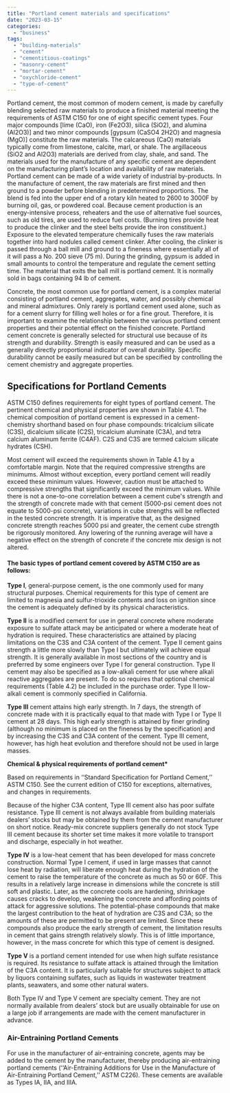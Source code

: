 ```yaml
---
title: "Portland cement materials and specifications"
date: "2023-03-15"
categories: 
  - "business"
tags: 
  - "building-materials"
  - "cement"
  - "cementitious-coatings"
  - "masonry-cement"
  - "mortar-cement"
  - "oxychloride-cement"
  - "type-of-cement"
---
```


Portland cement, the most common of modern cement, is made by carefully blending selected raw materials to produce a finished material meeting the requirements of ASTM C150 for one of eight specific cement types. Four major compounds \[lime (CaO), iron (Fe2O3), silica (SiO2), and alumina (Al2O3)\] and two minor compounds \[gypsum (CaSO4 2H2O) and magnesia (MgO)\] constitute the raw materials. The calcareous (CaO) materials typically come from limestone, calcite, marl, or shale. The argillaceous (SiO2 and Al2O3) materials are derived from clay, shale, and sand. The materials used for the manufacture of any specific cement are dependent on the manufacturing plant’s location and availability of raw materials. Portland cement can be made of a wide variety of industrial by-products. In the manufacture of cement, the raw materials are first mined and then ground to a powder before blending in predetermined proportions. The blend is fed into the upper end of a rotary kiln heated to 2600 to 3000F by burning oil, gas, or powdered coal. Because cement production is an energy-intensive process, reheaters and the use of alternative fuel sources, such as old tires, are used to reduce fuel costs. (Burning tires provide heat to produce the clinker and the steel belts provide the iron constituent.) Exposure to the elevated temperature chemically fuses the raw materials together into hard nodules called cement clinker. After cooling, the clinker is passed through a ball mill and ground to a fineness where essentially all of it will pass a No. 200 sieve (75 m). During the grinding, gypsum is added in small amounts to control the temperature and regulate the cement setting time. The material that exits the ball mill is portland cement. It is normally sold in bags containing 94 lb of cement.

Concrete, the most common use for portland cement, is a complex material consisting of portland cement, aggregates, water, and possibly chemical and mineral admixtures. Only rarely is portland cement used alone, such as for a cement slurry for filling well holes or for a fine grout. Therefore, it is important to examine the relationship between the various portland cement properties and their potential effect on the finished concrete. Portland cement concrete is generally selected for structural use because of its strength and durability. Strength is easily measured and can be used as a generally directly proportional indicator of overall durability. Specific durability cannot be easily measured but can be specified by controlling the cement chemistry and aggregate properties.

## Specifications for Portland Cements

ASTM C150 defines requirements for eight types of portland cement. The pertinent chemical and physical properties are shown in Table 4.1. The chemical composition of portland cement is expressed in a cement-chemistry shorthand based on four phase compounds: tricalcium silicate (C3S), dicalcium silicate (C2S), tricalcium aluminate (C3A), and tetra calcium aluminum ferrite (C4AF). C2S and C3S are termed calcium silicate hydrates (CSH).

Most cement will exceed the requirements shown in Table 4.1 by a comfortable margin. Note that the required compressive strengths are minimums. Almost without exception, every portland cement will readily exceed these minimum values. However, caution must be attached to compressive strengths that significantly exceed the minimum values. While there is not a one-to-one correlation between a cement cube's strength and the strength of concrete made with that cement (5000-psi cement does not equate to 5000-psi concrete), variations in cube strengths will be reflected in the tested concrete strength. It is imperative that, as the designed concrete strength reaches 5000 psi and greater, the cement cube strength be rigorously monitored. Any lowering of the running average will have a negative effect on the strength of concrete if the concrete mix design is not altered.

#### The basic types of portland cement covered by ASTM C150 are as follows:

**Type I**, general-purpose cement, is the one commonly used for many structural purposes. Chemical requirements for this type of cement are limited to magnesia and sulfur-trioxide contents and loss on ignition since the cement is adequately defined by its physical characteristics.

**Type II** is a modified cement for use in general concrete where moderate exposure to sulfate attack may be anticipated or where a moderate heat of hydration is required. These characteristics are attained by placing limitations on the C3S and C3A content of the cement. Type II cement gains strength a little more slowly than Type I but ultimately will achieve equal strength. It is generally available in most sections of the country and is preferred by some engineers over Type I for general construction. Type II cement may also be specified as a low-alkali cement for use where alkali reactive aggregates are present. To do so requires that optional chemical requirements (Table 4.2) be included in the purchase order. Type II low-alkali cement is commonly specified in California.

**Type III** cement attains high early strength. In 7 days, the strength of concrete made with it is practically equal to that made with Type I or Type II cement at 28 days. This high early strength is attained by finer grinding (although no minimum is placed on the fineness by the specification) and by increasing the C3S and C3A content of the cement. Type III cement, however, has high heat evolution and therefore should not be used in large masses.

**Chemical & physical requirements of portland cement\***

Based on requirements in ‘‘Standard Specification for Portland Cement,’’ ASTM C150. See the current edition of C150 for exceptions, alternatives, and changes in requirements.

Because of the higher C3A content, Type III cement also has poor sulfate resistance. Type III cement is not always available from building materials dealers’ stocks but may be obtained by them from the cement manufacturer on short notice. Ready-mix concrete suppliers generally do not stock Type III cement because its shorter set time makes it more volatile to transport and discharge, especially in hot weather.

**Type IV** is a low-heat cement that has been developed for mass concrete construction. Normal Type I cement, if used in large masses that cannot lose heat by radiation, will liberate enough heat during the hydration of the cement to raise the temperature of the concrete as much as 50 or 60F. This results in a relatively large increase in dimensions while the concrete is still soft and plastic. Later, as the concrete cools are hardening, shrinkage causes cracks to develop, weakening the concrete and affording points of attack for aggressive solutions. The potential-phase compounds that make the largest contribution to the heat of hydration are C3S and C3A; so the amounts of these are permitted to be present are limited. Since these compounds also produce the early strength of cement, the limitation results in cement that gains strength relatively slowly. This is of little importance, however, in the mass concrete for which this type of cement is designed.

**Type V** is a portland cement intended for use when high sulfate resistance is required. Its resistance to sulfate attack is attained through the limitation of the C3A content. It is particularly suitable for structures subject to attack by liquors containing sulfates, such as liquids in wastewater treatment plants, seawaters, and some other natural waters.

Both Type IV and Type V cement are specialty cement. They are not normally available from dealers’ stock but are usually obtainable for use on a large job if arrangements are made with the cement manufacturer in advance.

### Air-Entraining Portland Cements

For use in the manufacturer of air-entraining concrete, agents may be added to the cement by the manufacturer, thereby producing air-entraining portland cements (‘‘Air-Entraining Additions for Use in the Manufacture of Air-Entraining Portland Cement,’’ ASTM C226). These cements are available as Types IA, IIA, and IIIA.
